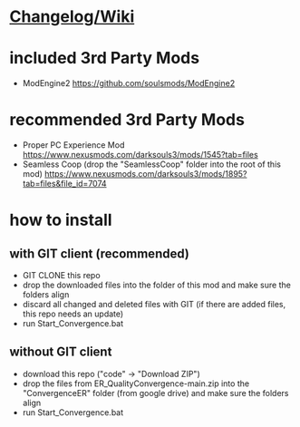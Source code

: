 # [Changelog/Wiki](https://docs.google.com/spreadsheets/d/1cLGpEeVsGHx00jae8_SdM3i4xDDLz1BxHn5Na09YOF0/edit?usp=sharing)

# included 3rd Party Mods

- ModEngine2 https://github.com/soulsmods/ModEngine2

# recommended 3rd Party Mods

- Proper PC Experience Mod https://www.nexusmods.com/darksouls3/mods/1545?tab=files
- Seamless Coop (drop the "SeamlessCoop" folder into the root of this mod) https://www.nexusmods.com/darksouls3/mods/1895?tab=files&file_id=7074

# how to install

## with GIT client (recommended)

- GIT CLONE this repo
- drop the downloaded files into the folder of this mod and make sure the folders align
- discard all changed and deleted files with GIT (if there are added files, this repo needs an update)
- run Start_Convergence.bat

## without GIT client

- download this repo ("code" -> "Download ZIP")
- drop the files from ER_QualityConvergence-main.zip into the "ConvergenceER" folder (from google drive) and make sure the folders align
- run Start_Convergence.bat
